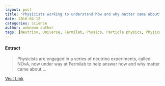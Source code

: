 ```yaml
---
layout: post
title: "Physicists working to understand how and why matter came about"
date: 2016-04-12
categories: Science
author: unknown author
tags: [Neutrino, Universe, Fermilab, Physics, Particle physics, Physical universe, Physical cosmology, Nature, Physical sciences]
---
```





#### Extract
>Physicists are engaged in a series of neutrino experiments, called NOvA, now under way at Fermilab to help answer how and why matter came about....



[Visit Link](http://feeds.sciencedaily.com/~r/sciencedaily/~3/zx5fsnDSOOE/150206125117.htm)


